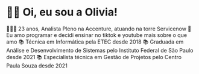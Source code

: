 # 👋🏽 Oi, eu sou a Olivia!

👩🏽‍🦱 23 anos, Analista Pleno na Accenture, atuando na torre Servicenow
💖 Eu amo programar e decidi ensinar no tiktok e youtube mais sobre o que amo
📚 Técnica em Informática pela ETEC desde 2018
📚 Graduada em Análise e Desenvolvimento de Sistemas pelo Instituto Federal de São Paulo desde 2021
📚 Especialista técnica em Gestão de Projetos pelo Centro Paula Souza desde 2021
